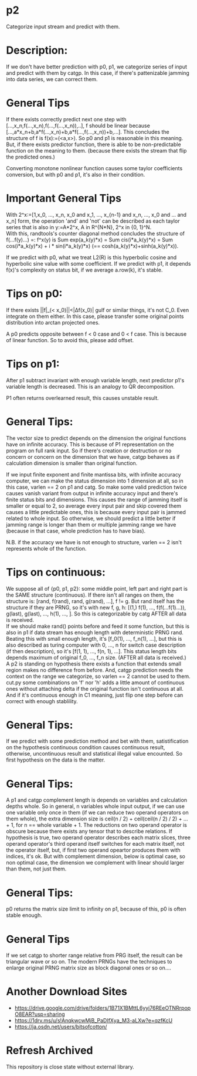 # p2
Categorize input stream and predict with them.

# Description:
If we don't have better prediction with p0, p1, we categorize series of input and predict with them by catgp.
In this case, if there's pattenizable jamming into data series, we can correct them.

# General Tips
If there exists correctly predict next one step with \[...,x_n,f(...,x_n),f(...,f(...,x_n)),..\], f should be linear because \[...,a\*x_n+b,a\*f(...,x_n)+b,a\*f(...,f(...,x_n))+b,...\]. This concludes the structure of f is f(x):=(\<a,x\>). So p0 and p1 is reasonable in this meaning. But, if there exists predictor function, there is able to be non-predictable function on the meaning to them. (because there exists the stream that flip the predicted ones.)

Converting monotone nonlinear function causes some taylor coefficients conversion, but with p0 and p1, it's also in their condition.

# Important General Tips
With 2^x:=\[1,x_0, ..., x_n, x_0 and x_1, ..., x_{n-1} and x_n, ..., x_0 and ... and x_n\] form, the operation 'and' and 'not' can be described as each taylor series that is also in y:=A\*2^x, A in R^{N\*N}, 2^x in {0, 1}^N.  
With this, randtools's counter diagonal method concludes the structure of f(...f(y)...) =: f^x(y) is Sum exp(a_k(y)\*x) = Sum cis(i\*a_k(y)\*x) = Sum cos(i\*a_k(y)\*x) + i \* sin(i\*a_k(y)\*x) (== cosh(a_k(y)\*x)+sinh(a_k(y)\*x)).

If we predict with p0, what we treat L2(R) is this hyperbolic cosine and hyperbolic sine value with some coefficient.
If we predict with p1, it depends f(x)'s complexity on status bit, if we average a.row(k), it's stable.

# Tips on p0:
If there exists ||f|\_(&lt; x_0)||&lt;|&Delta;f(x_0)| gulf or similar things, it's not C_0. Even integrate on them either. In this case, please transfer some original points distribution into arctan projected ones.

A p0 predicts opposite between f < 0 case and 0 < f case. This is because of linear function. So to avoid this, please add offset.

# Tips on p1:
After p1 subtract invariant with enough variable length, next predictor p1's variable length is decreased.
This is an analogy to QR decomposition.

P1 often returns overlearned result, this causes unstable result.

# General Tips:
The vector size to predict depends on the dimension the original functions have on infinite accuracy. This is because of P1 representation on the program on full rank input. So if there's creation or destruction or no concern or concern on the dimension that we have, catgp behaves as if calculation dimension is smaller than original function.

If we input finite exponent and finite mantissa bits, with infinite accuracy computer, we can make the status dimension into 1 dimension at all, so in this case, varlen == 2 on p1 and catg. So make some valid prediction twice causes vanish variant from output in infinite accuracy input and there's finite status bits and dimensions. This causes the range of jamming itself is smaller or equal to 2, so average every input pair and skip covered them causes a little predictable ones, this is because every input pair is jammed related to whole input. So otherwise, we should predict a little better if jamming range is longer than them or multiple jamming range we have (because in that case, whole prediction has to have bias).

N.B. if the accuracy we have is not enough to structure, varlen == 2 isn't represents whole of the function.

# Tips on continuous:
We suppose all of {p0, p1, p2}: some middle point, left part and right part is the SAME structure (continuous). If there isn't all ranges on them, the structure is: \[rand, f(rand), rand, g(rand), ...\], f != g. But rand itself has the structure if they are PRNG, so it's with new f, g, h: \[(1,) f(1), ..., f(f(...f(1)...)), g(last), g(last), ..., h(1), ..., \]. So this is categorizable by catg AFTER all data is received.  
If we should make rand() points before and feed it some function, but this is also in p1 if data stream has enough length with deterministic PRNG rand.  
Beating this with small enough length, it's \[f_0(1), ..., f_n(1), ...\], but this is also described as turing computer with 0, ..., n for switch case description (if then description), so it's \[f(1, 1), ..., f(n, 1), ...\]. This status length bits depends maximum of original f_0, ..., f_n size. (AFTER all data is received.)  
A p2 is standing on hypothesis there exists a function that extends small region makes no difference from before. And, catgp prediction needs the context on the range we categorize, so varlen == 2 cannot be used to them.
cut.py some combinations on 'f' nor 'h' adds a little amount of continuous ones without attaching delta if the original function isn't continuous at all. And if it's continuous enough in C1 meaning, just flip one step before can correct with enough stablility.

# General Tips:
If we predict with some prediction method and bet with them, satistification on the hypothesis continuous condition causes continuous result,
otherwise, uncontinuous result and statistical illegal value encounted. So first hypothesis on the data is the matter.

# General Tips:
A p1 and catgp complement length is depends on variables and calculation depths whole. So in general, n variables whole input output, if we can use one variable only once in them (if we can reduce two operand operators on them whole), the extra dimension size is ceil(n / 2) + ceil(ceil(n / 2) / 2) + ... + 1, for n == whole variable + 1.
The reductions on two operand operator is obscure because there exists any tensor that to describe relations. If hypothesis is true, two operand operator describes each matrix slices, three operand operator's third operand itself switches for each matrix itself, not the operator itself, but, if first two operand opeartor produces them with indices, it's ok.
But with complement dimension, below is optimal case, so non optimal case, the dimension we complement with linear should larger than them, not just them.

# General Tips:
p0 returns the matrix size limit to infinity on p1, because of this, p0 is often stable enough.

# General Tips
If we set catgp to shorter range relative from PRG itself, the result can be triangular wave or so on. The modern PRNGs have the techniques to enlarge original PRNG matrix size as block diagonal ones or so on....

# Another Download Sites
* https://drive.google.com/drive/folders/1B71X1BMttL6yyi76REeOTNRrpopO8EAR?usp=sharing
* https://1drv.ms/u/s!AnqkwcwMjB_PaDIfXya_M3-aLXw?e=qzfKcU
* https://ja.osdn.net/users/bitsofcotton/

# Refresh Archived
This repository is close state without external library.
